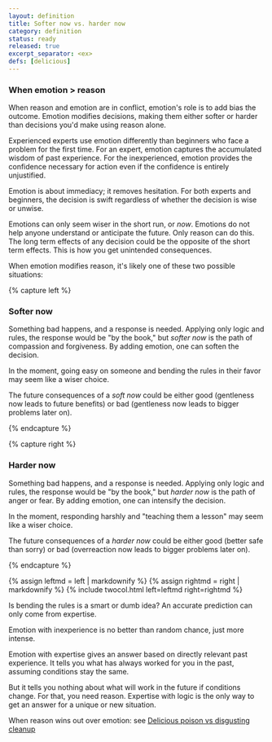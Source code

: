 ```yaml
---
layout: definition
title: Softer now vs. harder now
category: definition
status: ready
released: true
excerpt_separator: <ex>
defs: [delicious]
---
```


### When emotion > reason

When reason and emotion are in conflict, emotion's role is to add bias
the outcome. Emotion modifies decisions, making them either softer or
harder than decisions you'd make using reason alone.

Experienced experts use emotion differently than beginners who face a
problem for the first time. For an expert, emotion captures the
accumulated wisdom of past experience. For the inexperienced, emotion
provides the confidence necessary for action even if the confidence is
entirely unjustified.

Emotion is about immediacy; it removes hesitation. For both experts
and beginners, the decision is swift regardless of whether the
decision is wise or unwise.

Emotions can only seem wiser in the short run, or *now*.  Emotions do
not help anyone understand or anticipate the future. Only reason can
do this.  The long term effects of any decision could be the opposite
of the short term effects. This is how you get unintended
consequences.



When emotion modifies reason, it's likely one of these two possible
situations:

{% capture left %}

### Softer now

Something bad happens, and a response is needed. Applying only logic
and rules, the response would be "by the book," but *softer now* is
the path of compassion and forgiveness. By adding emotion, one can
soften the decision.

In the moment, going easy on someone and bending the rules in their favor
may seem like a wiser choice. 

The future consequences of a *soft now* could be either good (gentleness now
leads to future benefits) or bad (gentleness now leads to bigger problems later on).

{% endcapture %}

{% capture right %}

### Harder now

Something bad happens, and a response is needed. Applying only logic
and rules, the response would be "by the book," but *harder now* is
the path of anger or fear. By adding emotion, one can intensify the
decision.

In the moment, responding harshly and "teaching them a lesson" may
seem like a wiser choice. 

The future consequences of a *harder now* could be either good (better safe
than sorry) or bad (overreaction now leads to bigger problems later
on). 


{% endcapture %}

{% assign leftmd = left | markdownify %}
{% assign rightmd = right | markdownify %}
{% include twocol.html left=leftmd right=rightmd %}

<p class="mt-3"/>

Is bending the rules is a smart or dumb idea? An accurate prediction
can only come from expertise.

Emotion with inexperience is no better than random chance, just more intense.

Emotion with expertise gives an answer based on directly relevant past
experience. It tells you what has always worked for you in the past,
assuming conditions stay the same.

But it tells you nothing about what will work in the future if
conditions change. For that, you need reason.  Expertise with logic is
the only way to get an answer for a unique or new situation.

When reason wins out over emotion: see  [Delicious poison vs disgusting cleanup](delicious) 
